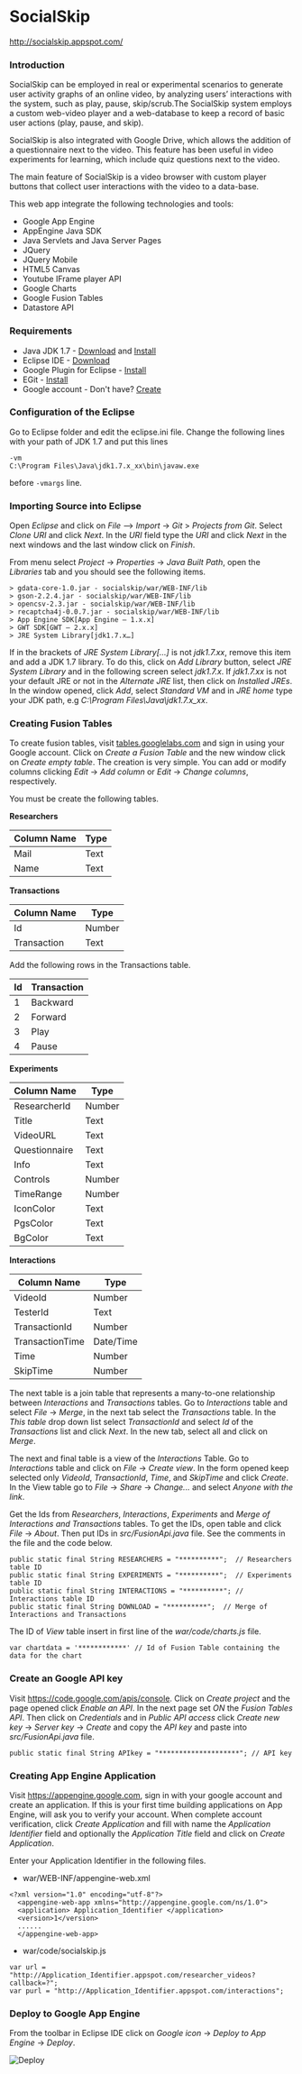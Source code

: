 SocialSkip
==========

http://socialskip.appspot.com/

### Introduction

SocialSkip can be employed in real or experimental scenarios to generate user activity graphs of an online video, by analyzing users’ interactions with the system, such as play, pause, skip/scrub.The SocialSkip system employs a custom web-video player and a web-database to keep a record of basic user actions (play, pause, and skip).

SocialSkip is also integrated with Google Drive, which allows the addition of a questionnaire next to the video. This feature has been useful in video experiments for learning, which include quiz questions next to the video.

The main feature of SocialSkip is a video browser with custom player buttons that collect user interactions with the video to a data-base.


This web app integrate the following technologies and tools:

* Google App Engine
* AppEngine Java SDK
* Java Servlets and Java Server Pages
* JQuery
* JQuery Mobile
* HTML5 Canvas
* Youtube IFrame player API
* Google Charts
* Google Fusion Tables
* Datastore API




### Requirements

* Java JDK 1.7 - [Download](http://www.oracle.com/technetwork/java/javase/downloads/jdk7-downloads-1880260.html) and [Install](http://docs.oracle.com/javase/7/docs/webnotes/install/index.html)
* Eclipse IDE - [Download](http://www.eclipse.org/downloads/)
* Google Plugin for Eclipse - [Install](https://developers.google.com/eclipse/docs/download)
* EGit - [Install](http://www.eclipse.org/egit/download/)
* Google account - Don't have? [Create](https://accounts.google.com/)

### Configuration of the Eclipse

Go to Eclipse folder and edit the eclipse.ini file. 
Change the following lines with your path of JDK 1.7 and put this lines
```
-vm
C:\Program Files\Java\jdk1.7.x_xx\bin\javaw.exe
```
before `-vmargs` line.



### Importing Source into Eclipse

Open *Eclipse* and click on *File* --> *Import* -> *Git* > *Projects from Git*. Select *Clone URI* and click *Next*. In the *URI* field type the *URI* and click *Next* in the next windows and the last window click on *Finish*.

From menu select *Project* -> *Properties* -> *Java Built Path*, open the *Libraries* tab and you should see the following items.
```
> gdata-core-1.0.jar - socialskip/war/WEB-INF/lib
> gson-2.2.4.jar - socialskip/war/WEB-INF/lib
> opencsv-2.3.jar - socialskip/war/WEB-INF/lib
> recaptcha4j-0.0.7.jar - socialskip/war/WEB-INF/lib
> App Engine SDK[App Engine – 1.x.x]
> GWT SDK[GWT – 2.x.x]
> JRE System Library[jdk1.7.x…]
```
If in the brackets of *JRE System Library[…]* is not *jdk1.7.xx*, remove this item and add a JDK 1.7 library.
To do this, click on *Add Library* button, select *JRE System Library* and in the following screen select *jdk1.7.x*. If *jdk1.7.xx* is not your default JRE or not in the *Alternate JRE* list, then click on *Installed JREs*. In the window opened, click *Add*, select *Standard VM* and in *JRE home* type your JDK path, e.g *C:\Program Files\Java\jdk1.7.x_xx*.


### Creating Fusion Tables

To create fusion tables, visit [tables.googlelabs.com](tables.googlelabs.com) and sign in using your Google account.
Click on *Create a Fusion Table* and the new window click on *Create empty table*. The creation is very simple. You can add or modify columns clicking *Edit* -> *Add column* or *Edit* -> *Change columns*, respectively. 

You must be create the following tables.

**Researchers**

|Column Name|	Type	|
|-----------|-----------|
|	Mail	|	Text	|
|	Name	|   Text	|

**Transactions**

|Column Name|	Type	|
|-----------|-----------|
|	Id		|	Number	|
|Transaction|   Text	|

Add the following rows in the Transactions table.

|Id|	Transaction	|
|-----------|-----------|
|	1		|	Backward	|
|2|   Forward	|
|3|   Play	|
|4|   Pause	|

**Experiments**

|Column Name	|	Type	|
|---------------|-----------|
|ResearcherId	|	Number	|
|Title			|   Text	|
|VideoURL		|   Text	|
|Questionnaire	|   Text	|
|Info			|   Text	|
|Controls		|   Number	|
|TimeRange		|   Number	|
|IconColor		|   Text	|
|PgsColor		|   Text	|
|BgColor		|   Text	|

**Interactions**

|Column Name	|	Type	|
|---------------|-----------|
|VideoId		|	Number	|
|TesterId		|   Text	|
|TransactionId	|   Number	|
|TransactionTime| Date/Time	|
|Time			|   Number	|
|SkipTime		|   Number	|


The next table is a join table that represents a many-to-one relationship between *Interactions* and *Transactions* tables.
Go to *Interactions* table  and select *File* -> *Merge*, in the next tab select the *Transactions* table.
In the *This table* drop down list select *TransactionId* and select *Id* of the *Transactions* list and click *Next*.
In the new tab, select all and click on *Merge*.


The next and final table is a view of the *Interactions* Table.
Go to *Interactions* table and click on *File* -> *Create view*. In the form opened keep selected only *VideoId*, *TransactionId*, *Time*, and *SkipTime* and click *Create*.
In the View table go to *File* -> *Share* -> *Change...* and select *Anyone with the link*.


Get the Ids from *Researchers*, *Interactions*, *Experiments* and *Merge of Interactions and Transactions* tables. To get the IDs, open table and click *File* -> *About*. Then put IDs in *src/FusionApi.java* file. See the comments in the file and the code below.

```
public static final String RESEARCHERS = "**********";  // Researchers table ID
public static final String EXPERIMENTS = "**********";  // Experiments table ID
public static final String INTERACTIONS = "**********"; // Interactions table ID
public static final String DOWNLOAD = "**********";  // Merge of Interactions and Transactions
```

The ID of *View* table insert in first line of the *war/code/charts.js* file.
```
var chartdata = '************' // Id of Fusion Table containing the data for the chart
```

### Create an Google API key

Visit https://code.google.com/apis/console. Click on *Create project* and the page opened click *Enable an API*. In the next page set *ON* the *Fusion Tables API*. Then click on *Credentials* and in *Public API access* click *Create new key* -> *Server key* -> *Create* and copy the *API key* and paste into *src/FusionApi.java* file.
```
public static final String APIkey = "********************"; // API key
```

### Creating App Engine Application

Visit https://appengine.google.com, sign in with your google account and create an application. If this is your first time building applications on App Engine, will ask you to verify your account. When complete account verification, click *Create Application* and fill with name the *Application Identifier* field and optionally the *Application Title* field and click on *Create Application*.

Enter your Application Identifier in the following files.

* war/WEB-INF/appengine-web.xml
```
<?xml version="1.0" encoding="utf-8"?>
  <appengine-web-app xmlns="http://appengine.google.com/ns/1.0">
  <application> Application_Identifier </application>
  <version>1</version>
  ......
  </appengine-web-app>
```
* war/code/socialskip.js
```
var url = "http://Application_Identifier.appspot.com/researcher_videos?callback=?";
var purl = "http://Application_Identifier.appspot.com/interactions";
```


### Deploy to Google App Engine

From the toolbar in Eclipse IDE click on *Google icon* -> *Deploy to App Engine* -> *Deploy*.

<img src="http://i58.tinypic.com/vqqpgj.jpg" alt="Deploy" style="max-width: 300px">
